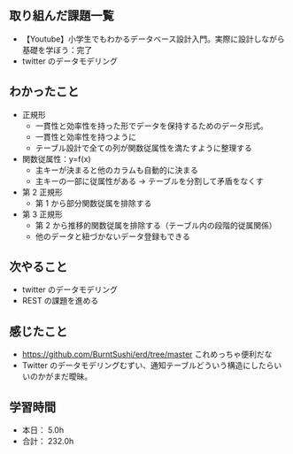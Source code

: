 ## 取り組んだ課題一覧

- 【Youtube】小学生でもわかるデータベース設計入門。実際に設計しながら基礎を学ぼう：完了
- twitter のデータモデリング

## わかったこと

- 正規形
  - 一貫性と効率性を持った形でデータを保持するためのデータ形式。
  - 一貫性と効率性を持つように
  - テーブル設計で全ての列が関数従属性を満たすように整理する
- 関数従属性：y=f(x)
  - 主キーが決まると他のカラムも自動的に決まる
  - 主キーの一部に従属性がある → テーブルを分割して矛盾をなくす
- 第 2 正規形
  - 第 1 から部分関数従属を排除する
- 第 3 正規形
  - 第 2 から推移的関数従属を排除する（テーブル内の段階的従属関係）
  - 他のデータと紐づかないデータ登録もできる

## 次やること

- twitter のデータモデリング
- REST の課題を進める

## 感じたこと

- https://github.com/BurntSushi/erd/tree/master これめっちゃ便利だな
- Twitter のデータモデリングむずい、通知テーブルどういう構造にしたらいいのかがまだ曖昧。

## 学習時間

- 本日： 5.0h
- 合計： 232.0h
